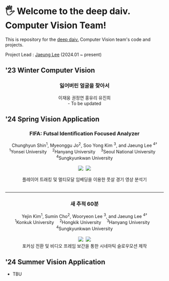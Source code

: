 # 🖐️ Welcome to the deep daiv. Computer Vision Team!
This is repository for the [deep daiv.](https://deepdaiv.oopy.io/) Computer Vision team's code and projects.  

Project Lead : [Jaeung Lee](https://github.com/gnueaj) (2024.01 ~ present)
 
## '23 Winter Computer Vision

<div align="center">
<h3>잃어버린 얼굴을 찾아서</h3>
이재웅 권정연 홍유리 유진희 <br>
- To be updated <br>

</div>


## '24 Spring Vision Application  
<div align="center">
<h3> FIFA: Futsal Identification Focused Analyzer </h3>
Chunghyun Shin<sup>1</sup>, Myeonggu Jo<sup>2</sup>, Soo Yong Kim <sup>3</sup>, and Jaeung Lee <sup>4&dagger;</sup>
<br>
<sup>1</sup>Yonsei University&emsp;
<sup>2</sup>Hanyang University&emsp;
<sup>3</sup>Seoul National University&emsp;
<sup>4</sup>Sungkyunkwan University<br>

<br>
<a href="https://google.com"><img src='https://img.shields.io/badge/Project Page-FIFA-green'></a>&nbsp;
<a href='https://google.com'><img src='https://img.shields.io/badge/Code-FIFA-red'></a><br>

플레이어 트래킹 및 멀티모달 임베딩을 이용한 풋살 경기 영상 분석기 <br>
<br>
</div>

--- 
<div align="center">
<h3> 새 추적 60분 </h3>
Yejin Kim<sup>1</sup>, Sumin Cho<sup>2</sup>, Wooryeon Lee <sup>3</sup>, and Jaeung Lee <sup>4&dagger;</sup>
<br>
<sup>1</sup>Konkuk University&emsp;
<sup>2</sup>Hongkik University&emsp;
<sup>3</sup>Hanyang University&emsp;
<sup>4</sup>Sungkyunkwan University<br>
<br>
<a href="https://google.com"><img src='https://img.shields.io/badge/Project Page-Bird Tracker-blue'></a>&nbsp;
<a href='https://google.com'><img src='https://img.shields.io/badge/Code-Bird Tracker-red'></a><br>
포커싱 전환 및 비디오 프레임 보간을 통한 시네마틱 슬로우모션 제작 <br>
</div>

## '24 Summer Vision Application
- TBU